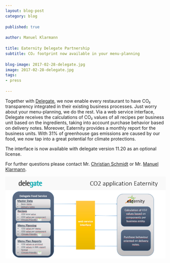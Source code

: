 ```yaml
---
layout: blog-post
category: blog

published: true

author: Manuel Klarmann

title: Eaternity Delegate Partnership
subtitle: CO₂ footprint now available in your menu-planning

blog-image: 2017-02-28-delegate.jpg
image: 2017-02-28-delegate.jpg
tags:
- press

---
```


Together with [Delegate][0], we now enable every restaurant to have CO₂ transparency integrated in their existing business processes. Just worry about your menu-planning, we do the rest. Via a web service interface, Delegate receives the calculations of CO₂ values of all recipes per business unit based on the ingredients, taking into account purchase behavior based on delivery notes. Moreover, Eaternity provides a monthly report for the business units. With 31% of greenhouse gas emissions are caused by our food, we now tap into a great potential for climate protections.

The interface is now available with delegate version 11.20 as an optional license.

For further questions please contact Mr. [Christian Schmidt][1]  or Mr. [Manuel Klarmann][2].


![menu](/img/blog/2017-02-28-delegate/CO2_EN.jpg "Eaternity Delegate Partnership")


[0]: https://www.delegate-group.com/CO₂-fusabdruck-rezepturen-und-menuplanung/
[1]: mailto:christian.schmidt@delegate-group.com
[2]: mailto:mklarmann@eaternity.ch
